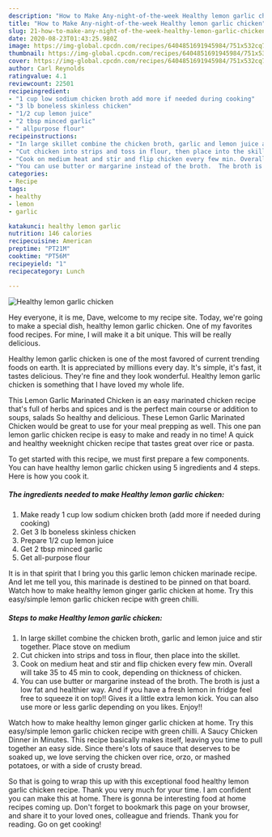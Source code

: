 ```yaml
---
description: "How to Make Any-night-of-the-week Healthy lemon garlic chicken"
title: "How to Make Any-night-of-the-week Healthy lemon garlic chicken"
slug: 21-how-to-make-any-night-of-the-week-healthy-lemon-garlic-chicken
date: 2020-08-23T01:43:25.980Z
image: https://img-global.cpcdn.com/recipes/6404851691945984/751x532cq70/healthy-lemon-garlic-chicken-recipe-main-photo.jpg
thumbnail: https://img-global.cpcdn.com/recipes/6404851691945984/751x532cq70/healthy-lemon-garlic-chicken-recipe-main-photo.jpg
cover: https://img-global.cpcdn.com/recipes/6404851691945984/751x532cq70/healthy-lemon-garlic-chicken-recipe-main-photo.jpg
author: Carl Reynolds
ratingvalue: 4.1
reviewcount: 22501
recipeingredient:
- "1 cup low sodium chicken broth add more if needed during cooking"
- "3 lb boneless skinless chicken"
- "1/2 cup lemon juice"
- "2 tbsp minced garlic"
- " allpurpose flour"
recipeinstructions:
- "In large skillet combine the chicken broth, garlic and lemon juice and stir together. Place stove on medium"
- "Cut chicken into strips and toss in flour, then place into the skillet."
- "Cook on medium heat and stir and flip chicken every few min. Overall will take 35 to 45 min to cook, depending on thickness of chicken."
- "You can use butter or margarine instead of the broth.  The broth is just a low fat and healthier way. And if you have a fresh lemon in fridge feel free to squeeze it on top!! Gives it a little extra lemon kick. You can also use more or less garlic depending on you likes. Enjoy!!"
categories:
- Recipe
tags:
- healthy
- lemon
- garlic

katakunci: healthy lemon garlic 
nutrition: 146 calories
recipecuisine: American
preptime: "PT21M"
cooktime: "PT56M"
recipeyield: "1"
recipecategory: Lunch

---
```



![Healthy lemon garlic chicken](https://img-global.cpcdn.com/recipes/6404851691945984/751x532cq70/healthy-lemon-garlic-chicken-recipe-main-photo.jpg)

Hey everyone, it is me, Dave, welcome to my recipe site. Today, we're going to make a special dish, healthy lemon garlic chicken. One of my favorites food recipes. For mine, I will make it a bit unique. This will be really delicious.

Healthy lemon garlic chicken is one of the most favored of current trending foods on earth. It is appreciated by millions every day. It's simple, it's fast, it tastes delicious. They're fine and they look wonderful. Healthy lemon garlic chicken is something that I have loved my whole life.

This Lemon Garlic Marinated Chicken is an easy marinated chicken recipe that&#39;s full of herbs and spices and is the perfect main course or addition to soups, salads So healthy and delicious. These Lemon Garlic Marinated Chicken would be great to use for your meal prepping as well. This one pan lemon garlic chicken recipe is easy to make and ready in no time! A quick and healthy weeknight chicken recipe that tastes great over rice or pasta.


To get started with this recipe, we must first prepare a few components. You can have healthy lemon garlic chicken using 5 ingredients and 4 steps. Here is how you cook it.

<!--inarticleads1-->

##### The ingredients needed to make Healthy lemon garlic chicken:

1. Make ready 1 cup low sodium chicken broth (add more if needed during cooking)
1. Get 3 lb boneless skinless chicken
1. Prepare 1/2 cup lemon juice
1. Get 2 tbsp minced garlic
1. Get  all-purpose flour


It is in that spirit that I bring you this garlic lemon chicken marinade recipe. And let me tell you, this marinade is destined to be pinned on that board. Watch how to make healthy lemon ginger garlic chicken at home. Try this easy/simple lemon garlic chicken recipe with green chilli. 

<!--inarticleads2-->

##### Steps to make Healthy lemon garlic chicken:

1. In large skillet combine the chicken broth, garlic and lemon juice and stir together. Place stove on medium
1. Cut chicken into strips and toss in flour, then place into the skillet.
1. Cook on medium heat and stir and flip chicken every few min. Overall will take 35 to 45 min to cook, depending on thickness of chicken.
1. You can use butter or margarine instead of the broth.  The broth is just a low fat and healthier way. And if you have a fresh lemon in fridge feel free to squeeze it on top!! Gives it a little extra lemon kick. You can also use more or less garlic depending on you likes. Enjoy!!


Watch how to make healthy lemon ginger garlic chicken at home. Try this easy/simple lemon garlic chicken recipe with green chilli. A Saucy Chicken Dinner in Minutes. This recipe basically makes itself, leaving you time to pull together an easy side. Since there&#39;s lots of sauce that deserves to be soaked up, we love serving the chicken over rice, orzo, or mashed potatoes, or with a side of crusty bread. 

So that is going to wrap this up with this exceptional food healthy lemon garlic chicken recipe. Thank you very much for your time. I am confident you can make this at home. There is gonna be interesting food at home recipes coming up. Don't forget to bookmark this page on your browser, and share it to your loved ones, colleague and friends. Thank you for reading. Go on get cooking!
